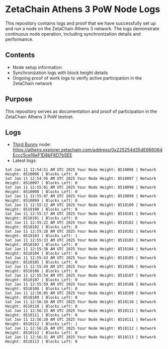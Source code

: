 # ZetaChain Athens 3 PoW Node Logs
This repository contains logs and proof that we have successfully set up and run a node on the ZetaChain Athens 3 network. The logs demonstrate continuous node operation, including synchronization details and performance.

## Contents
- Node setup information
- Synchronization logs with block height details
- Ongoing proof of work logs to verify active participation in the ZetaChain network

## Purpose
This repository serves as documentation and proof of participation in the ZetaChain Athens 3 PoW testnet.

## Logs

- [Third Bunny](https://thirdbunny.xyz/) node: https://athens.explorer.zetachain.com/address/0x225254d35dE666064Eccc5ce16eF1D8bF8D7b5EE
- Latest logs:
```
Sat Jan 11 12:54:51 AM UTC 2025 Your Node Height: 8510096 | Network Height: 8510096 | Blocks Left: 0
Sat Jan 11 12:54:56 AM UTC 2025 Your Node Height: 8510097 | Network Height: 8510097 | Blocks Left: 0
Sat Jan 11 12:55:01 AM UTC 2025 Your Node Height: 8510098 | Network Height: 8510098 | Blocks Left: 0
Sat Jan 11 12:55:07 AM UTC 2025 Your Node Height: 8510099 | Network Height: 8510099 | Blocks Left: 0
Sat Jan 11 12:55:12 AM UTC 2025 Your Node Height: 8510100 | Network Height: 8510100 | Blocks Left: 0
Sat Jan 11 12:55:17 AM UTC 2025 Your Node Height: 8510101 | Network Height: 8510101 | Blocks Left: 0
Sat Jan 11 12:55:22 AM UTC 2025 Your Node Height: 8510102 | Network Height: 8510102 | Blocks Left: 0
Sat Jan 11 12:55:28 AM UTC 2025 Your Node Height: 8510102 | Network Height: 8510103 | Blocks Left: 1
Sat Jan 11 12:55:33 AM UTC 2025 Your Node Height: 8510103 | Network Height: 8510103 | Blocks Left: 0
Sat Jan 11 12:55:38 AM UTC 2025 Your Node Height: 8510104 | Network Height: 8510104 | Blocks Left: 0
Sat Jan 11 12:55:43 AM UTC 2025 Your Node Height: 8510105 | Network Height: 8510105 | Blocks Left: 0
Sat Jan 11 12:55:49 AM UTC 2025 Your Node Height: 8510106 | Network Height: 8510106 | Blocks Left: 0
Sat Jan 11 12:55:54 AM UTC 2025 Your Node Height: 8510107 | Network Height: 8510107 | Blocks Left: 0
Sat Jan 11 12:55:59 AM UTC 2025 Your Node Height: 8510108 | Network Height: 8510108 | Blocks Left: 0
Sat Jan 11 12:56:05 AM UTC 2025 Your Node Height: 8510109 | Network Height: 8510109 | Blocks Left: 0
Sat Jan 11 12:56:10 AM UTC 2025 Your Node Height: 8510110 | Network Height: 8510110 | Blocks Left: 0
Sat Jan 11 12:56:15 AM UTC 2025 Your Node Height: 8510111 | Network Height: 8510111 | Blocks Left: 0
Sat Jan 11 12:56:20 AM UTC 2025 Your Node Height: 8510111 | Network Height: 8510112 | Blocks Left: 1
Sat Jan 11 12:56:26 AM UTC 2025 Your Node Height: 8510112 | Network Height: 8510112 | Blocks Left: 0
Sat Jan 11 12:56:31 AM UTC 2025 Your Node Height: 8510113 | Network Height: 8510113 | Blocks Left: 0
```
